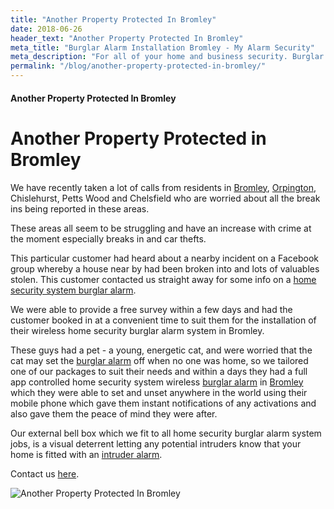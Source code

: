```yaml
---
title: "Another Property Protected In Bromley"
date: 2018-06-26
header_text: "Another Property Protected In Bromley"
meta_title: "Burglar Alarm Installation Bromley - My Alarm Security"
meta_description: "For all of your home and business security. Burglar Alarm Servicing, Burglar Alarm Installation, Alarm Battery and CCTV. Call 020 8302 4065 or email us."
permalink: "/blog/another-property-protected-in-bromley/"
---
```


#### Another Property Protected In Bromley

# Another Property Protected in Bromley

We have recently taken a lot of calls from residents in [Bromley](/pages/bromley/), [Orpington](/pages/orpington/), Chislehurst, Petts Wood and Chelsfield who are worried about all the break ins being reported in these areas.

These areas all seem to be struggling and have an increase with crime at the moment especially breaks in and car thefts.

This particular customer had heard about a nearby incident on a Facebook group whereby a house near by had been broken into and lots of valuables stolen. This customer contacted us straight away for some info on a [home security system burglar alarm](/categories/burglar-alarms/).

We were able to provide a free survey within a few days and had the customer booked in at a convenient time to suit them for the installation of their wireless home security burglar alarm system in Bromley.

These guys had a pet - a young, energetic cat, and were worried that the cat may set the [burglar alarm](/categories/burglar-alarms/) off when no one was home, so we tailored one of our packages to suit their needs and within a days they had a full app controlled home security system wireless [burglar alarm](/categories/burglar-alarms/) in [Bromley](/pages/bromley/) which they were able to set and unset anywhere in the world using their mobile phone which gave them instant notifications of any activations and also gave them the peace of mind they were after.

Our external bell box which we fit to all home security burglar alarm system jobs, is a visual deterrent letting any potential intruders know that your home is fitted with an [intruder alarm](/categories/burglar-alarms/).

Contact us [here](/contact/).

![Another Property Protected In Bromley](https://res.cloudinary.com/kbs/image/upload/n86xv0hs7nodstiewsmt.jpg)